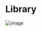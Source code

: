 # Library
![image](https://github.com/user-attachments/assets/133510fe-d2fb-44e7-a0ef-691f0cb88179)
